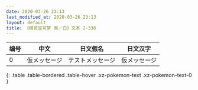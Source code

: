 ```yaml
---
date: 2020-03-26 23:13
last_modified_at: 2020-03-26 23:13
layout: default
title: 《精灵宝可梦 黑／白》文本 2-338
---
```

| 编号 | 中文 | 日文假名 | 日文汉字 |
| ---- | ---- | ---- | --- |
| 0 | 仮メッセージ | テストメッセージ | 仮メッセージ |
{: .table .table-bordered .table-hover .xz-pokemon-text .xz-pokemon-text-0 }
